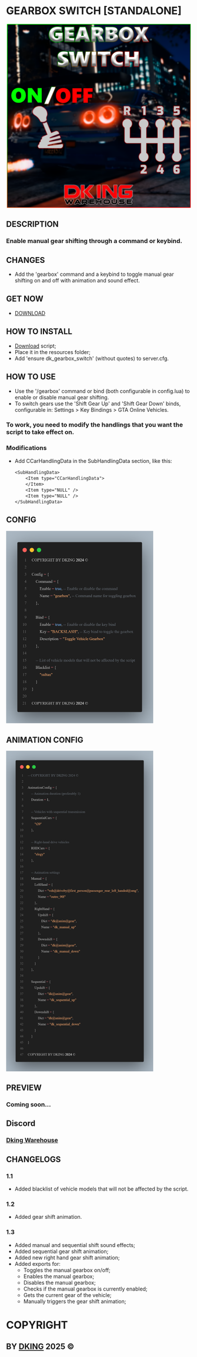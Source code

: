 # GEARBOX SWITCH [STANDALONE]

<div align="center">
<img src="https://github.com/Dking07/fivem-gearbox-switch/blob/main/Gearbox%20Switch.png" width="500px" />
</div>

## DESCRIPTION

### Enable manual gear shifting through a command or keybind.

## CHANGES

* Add the 'gearbox' command and a keybind to toggle manual gear shifting on and off with animation and sound effect.

## GET NOW

* [DOWNLOAD](https://dking.tebex.io/package/6562197)

## HOW TO INSTALL

* [Download](https://keymaster.fivem.net/asset-grants) script;
* Place it in the resources folder;
* Add 'ensure dk_gearbox_switch' (without quotes) to server.cfg.

## HOW TO USE

* Use the '/gearbox' command or bind (both configurable in config.lua) to enable or disable manual gear shifting.
* To switch gears use the 'Shift Gear Up' and 'Shift Gear Down' binds, configurable in: Settings > Key Bindings > GTA Online Vehicles.

### To work, you need to modify the handlings that you want the script to take effect on.

### Modifications

* Add CCarHandlingData in the SubHandlingData section, like this:
    ```
    <SubHandlingData>
        <Item type="CCarHandlingData">
        </Item>
        <Item type="NULL" />
        <Item type="NULL" />
    </SubHandlingData>
    ```

## CONFIG
<div align="left">
<img src="https://github.com/Dking07/fivem-gearbox-switch/blob/main/config.png" width="400px" />
</div>

## ANIMATION CONFIG
<div align="left">
<img src="https://github.com/Dking07/fivem-gearbox-switch/blob/main/animation_config.png" width="400px" />
</div>

## PREVIEW

### Coming soon...

## Discord

### [Dking Warehouse](https://discord.gg/Rw6vjcXspG)

## CHANGELOGS

### 1.1

* Added blacklist of vehicle models that will not be affected by the script.

### 1.2

* Added gear shift animation.

### 1.3

* Added manual and sequential shift sound effects;
* Added sequential gear shift animation;
* Added new right hand gear shift animation;
* Added exports for:
  * Toggles the manual gearbox on/off;
  * Enables the manual gearbox;
  * Disables the manual gearbox;
  * Checks if the manual gearbox is currently enabled;
  * Gets the current gear of the vehicle;
  * Manually triggers the gear shift animation;

# COPYRIGHT

## BY [DKING](https://github.com/Dking07) 2025 ©